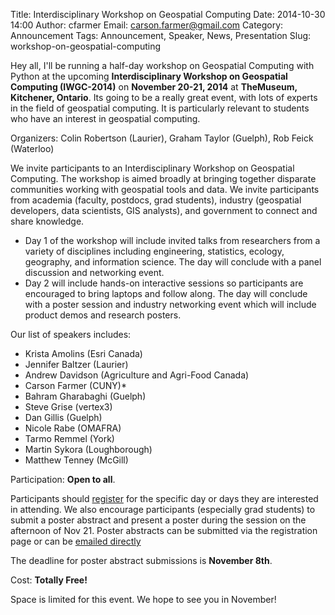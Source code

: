 Title: Interdisciplinary Workshop on Geospatial Computing
Date: 2014-10-30 14:00
Author: cfarmer
Email: carson.farmer@gmail.com
Category: Announcement
Tags: Announcement, Speaker, News, Presentation
Slug: workshop-on-geospatial-computing

Hey all, I'll be running a half-day workshop on Geospatial Computing with Python at the upcoming **Interdisciplinary Workshop on Geospatial Computing (IWGC-2014)** on **November 20-21, 2014** at **TheMuseum, Kitchener, Ontario**. Its going to be a really great event, with lots of experts in the field of geospatial computing. It is particularly relevant to students who have an interest in geospatial computing.

Organizers: Colin Robertson (Laurier), Graham Taylor (Guelph), Rob Feick (Waterloo)

We invite participants to an Interdisciplinary Workshop on Geospatial Computing. The workshop is aimed broadly at bringing together disparate communities working with geospatial tools and data. We invite participants from academia (faculty, postdocs, grad students), industry (geospatial developers, data scientists, GIS analysts), and government to connect and share knowledge.

* Day 1 of the workshop will include invited talks from researchers from a variety of disciplines including engineering, statistics, ecology, geography, and information science. The day will conclude with a panel discussion and networking event.
* Day 2 will include hands-on interactive sessions so participants are encouraged to bring laptops and follow along. The day will conclude with a poster session and industry networking event which will include product demos and research posters.

Our list of speakers includes:
* Krista Amolins (Esri Canada)
* Jennifer Baltzer (Laurier)
* Andrew Davidson (Agriculture and Agri-Food Canada)
* Carson Farmer (CUNY)*
* Bahram Gharabaghi (Guelph)
* Steve Grise (vertex3)
* Dan Gillis (Guelph)
* Nicole Rabe (OMAFRA)
* Tarmo Remmel (York)
* Martin Sykora (Loughborough)
* Matthew Tenney (McGill)

Participation: **Open to all**.

Participants should [register](http://www.thespatiallab.org/geoworkshop) for the specific day or days they are interested in attending. We also encourage participants (especially grad students) to submit a poster abstract and present a poster during the session on the afternoon of Nov 21. Poster abstracts can be submitted via the registration page or can be [emailed directly](haydnlawrence@gmail.com)

The deadline for poster abstract submissions is **November 8th**.

Cost: **Totally Free!**

Space is limited for this event. We hope to see you in November!